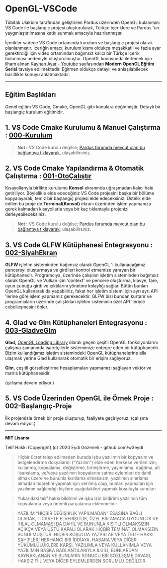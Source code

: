 # OpenGL-VSCode

Tübitak Ulakbim tarafından geliştirilen Pardus üzerinden OpenGL kulanımını VS Code ile  başlangıç projesi oluşturularak, Türkçe içeriklere ve Pardus 'un yaygınlaştırılmasına katkı sunmak amacıyla hazırlanmıştır.

İçerikler sadece VS Code ortamında kurulum ve başlangıç projesi olarak planlanmıştır. İçeriğin amacı; kurulum kısmı oldukça meşakkatli ve fazla ayar gerektirdiği için video ortamından bağımsız kalıcı bir Türkçe içerik bulunması nedeniyle oluşturulmuştur. OpenGL konusunda ilerlemek için ilham alınan [Kayhan Ayar - Youtube](https://www.youtube.com/playlist?list=PLIM5iw4GHbNW2nleNK5XIvyhZzGiaiBfp) sayfasından **Modern OpenGL Eğitim Serisi** tavsiye edilmektedir. Eğitmen oldukça detaylı ve anlaşılabilecek basitlikte konuyu anlatmaktadır.

---

## Eğitim Başlıkları

Genel eğitim VS Code, Cmake, OpenGL gibi konulara değinmiştir. Detaylı bir başlangıç kurulum eğitimidir.

## 1. VS Code Cmake Kurulumu & Manuel Çalıştırma : [000-Kurulum](https://github.com/w3eydi/OpenGL-VSCode/tree/master/000-Kurulum)
>**Not :** VS Code kurulu değilse; [Pardus forumda mevcut olan bu bağlantıya tıklayarak](https://forum.pardus.org.tr), ulaşabilirsiniz.



## 2. VS Code Cmake Yapılandırma & Otomatik Çalıştırma : [001-OtoÇalıştır](https://github.com/w3eydi/OpenGL-VSCode/tree/master/001-Oto%C3%87al%C4%B1%C5%9Ft%C4%B1r)
Kısayollarıyla birlikte kurulumu **Konsol** ekranında uğraşmadan kalıcı hale getiriliyor. Böylelikle elde edeceğiniz VS Code projesini başka bir bölüme kopyalayarak, temiz bir başlangıç projesi elde edeceksiniz. Üstelik elde edilen bu proje de **Terminal(Konsol)** ekranı üzerinden işlem yapmanıza gerek kalmadan kısayollarla veya bir kaç tıklamayla projenizi derleyebileceksiniz.

>**Not :** VS Code kurulu değilse; [Pardus forumda mevcut olan bu bağlantıya tıklayarak](https://forum.pardus.org.tr), ulaşabilirsiniz.



## 3. VS Code GLFW Kütüphanesi Entegrasyonu : [002-SiyahEkran](https://github.com/w3eydi/OpenGL-VSCode/tree/master/002-SiyahEkran)
**GLFW** işletim sisteminden bağımsız olarak OpenGL 'i kullanacağımız pencereyi oluşturmaya ve girdileri kontrol etmemize yarayan bir kütüphanedir. Programcıya, üzerinde çalışılan işletim sisteminden bağımsız olarak OpenGL ve Vulkan için 'context' ve pencere oluşturma, klavye, fare, oyun çubuğu girdi ve çıktılarını yönetme kolaylığı sağlar. Bütün bunları OpenGL kullanarak da yapabiliriz, fakat her işletim sistemi için ayrı ayrı API 'lerine göre işlem yapmamız gerekecektir. GLFW bizi bundan kurtarır ve programcıların üzerinde çalıştıkları işletim sisteminin özel API 'leriyle cebelleşmesini önler. 



## 4. Glad ve Glm Kütüphaneleri Entegrasyonu : [003-GladveGlm](https://github.com/w3eydi/OpenGL-VSCode/tree/master/003-GladveGlm)

**Glad,** [OpenGL Loading Library](https://www.khronos.org/opengl/wiki/OpenGL_Loading_Library#glad_.28Multi-Language_GL.2FGLES.2FEGL.2FGLX.2FWGL_Loader-Generator.29) olarak geçen çeşitli OpenGL fonksiyonlarını çalışma zamanında işaretçilerle sistemimize entegre eden bir kütüphanedir. Bizim kullandığımız işletim sistemindeki OpenGL kütüphanelerine elle ulaşmak yerine Glad kullanarak otomatik bir erişim sağlıyoruz.

**Glm,** çeşitli görselleştirme hesaplamaları yapmamızı sağlayan vektör ve matris kütüphanesidir.

(çalışma devam ediyor.)



## 5. VS Code Üzerinden OpenGL ile Örnek Proje : 002-Başlangıç-Proje
İlk projemizle örnek bir proje oluşturup, faaliyete geçiriyoruz.
(çalışma devam ediyor.)

---

**MIT Lisansı**

Telif Hakkı (Copyright) (c) 2020 Eydi Gözeneli - github.com/w3eydi

>Hiçbir ücret talep edilmeden burada işbu yazılımın bir kopyasını ve belgelendirme dosyalarını (“Yazılım”) elde eden herkese verilen izin; kullanma, kopyalama, değiştirme, birleştirme, yayımlama, dağıtma, alt lisanslama, ve/veya yazılımın kopyalarını satma eylemleri de dahil olmak üzere ve bununla kısıtlama olmaksızın, yazılımın sınırlama olmadan ticaretini yapmak için verilmiş olup, bunları yapmaları için yazılımın sağlandığı kişilere aşağıdakileri yapmak koşuluyla sunulur:

>Yukarıdaki telif hakkı bildirimi ve işbu izin bildirimi yazılımın tüm kopyalarına veya önemli parçalarına eklenmelidir. 

>YAZILIM “HİÇBİR DEĞİŞİKLİK YAPILMADAN” ESASINA BAĞLI OLARAK, TİCARETE ELVERİŞLİLİK, ÖZEL BİR AMACA UYGUNLUK VE İHLAL OLMAMASI DA DAHİL VE BUNUNLA KISITLI OLMAKSIZIN AÇIKÇA VEYA ÜSTÜ KAPALI OLARAK HİÇBİR TEMİNAT OLMAKSIZIN SUNULMUŞTUR. HİÇBİR KOŞULDA YAZARLAR VEYA TELİF HAKKI SAHİPLERİ HERHANGİ BİR İDDİAYA, HASARA VEYA DİĞER YÜKÜMLÜLÜKLERE KARŞI, YAZILIMLA VEYA KULLANIMLA VEYA YAZILIMIN BAŞKA BAĞLANTILARIYLA İLGİLİ, BUNLARDAN KAYNAKLANAN VE BUNLARIN SONUCU BİR SÖZLEŞME DAVASI, HAKSIZ FİİL VEYA DİĞER EYLEMLERDEN SORUMLU DEĞİLDİR.
